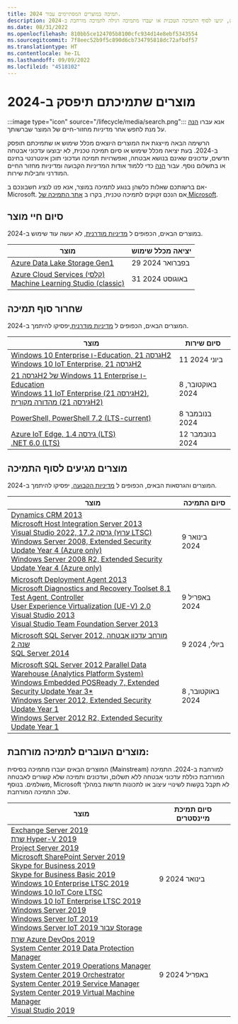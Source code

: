 ```yaml
---
title: תמיכה במוצרים המסתיימים עבור 2024.
description: גלו באילו מוצרים לא יעשה עוד שימוש, יגיעו לסוף התמיכה הטכנית או יעברו מתמיכה רגילה לתמיכה מורחבת ב-2024.
ms.date: 08/31/2022
ms.openlocfilehash: 810bb5ce124705b8100cfc934d14e8ebf5343554
ms.sourcegitcommit: 7f8eec52b9f5c890d6cb734795818dc72afbdf57
ms.translationtype: HT
ms.contentlocale: he-IL
ms.lasthandoff: 09/09/2022
ms.locfileid: "4518102"
---
```

# <a name="products-ending-support-in-2024"></a>מוצרים שתמיכתם תיפסק ב-2024

:::image type="icon" source="/lifecycle/media/search.png":::
אנא עברו [הנה](/lifecycle/products/) על מנת לחפש אחר מדיניות מחזור-חיים של המוצר שברשותך.

הרשימה הבאה מייצגת את המוצרים היוצאים מכלל שימוש או שתמיכתם תופסק ב-2024. בעת יציאה מכלל שימוש או סיום תמיכה טכנית, לא יבוצעו עדכוני אבטחה חדשים, עדכונים שאינם בנושא אבטחה, ואפשרויות תמיכה ועדכוני תוכן אינטרנטי בחינם או בתשלום נוסף. עבור [הנה](/lifecycle/overview/product-end-of-support-overview) כדי ללמוד אודות המדיניות הקבועה ומדיניות מחזור החיים המודרני וחבילות שירות.

אם ברשותכם שאלות כלשהן בנוגע לתמיכה במוצר, אנא פנו לנציג חשבונכם ב- Microsoft. אם הנכם זקוקים לתמיכה טכנית, בקרו ב [אתר התמיכה של Microsoft](https://support.microsoft.com/contactus/?ws=support).

## <a name="product-retirements"></a>סיום חיי מוצר

במוצרים הבאים, הכפופים ל [מדיניות מודרנית](/lifecycle/policies/modern), לא יעשה עוד שימוש ב-2024.

| מוצר | יציאה מכלל שימוש |
| --- | --- |
| [Azure Data Lake Storage Gen1](/lifecycle/products/azure-data-lake-storage-gen1?branch=live)<br> | 29 בפברואר 2024 |
| [Azure Cloud Services (קלסי)](/lifecycle/products/azure-cloud-services-classic?branch=live)<br>[Machine Learning Studio (classic)](/lifecycle/products/machine-learning-studio-classic?branch=live)<br> | 31 באוגוסט 2024 |


## <a name="release-end-of-servicing"></a>שחרור סוף תמיכה

המוצרים הבאים, הכפופים ל [מדיניות מודרנית](/lifecycle/policies/modern),יפסיקו להיתמך ב-2024.

| מוצר | סיום שירות |
| --- | --- |
| [Windows 10 Enterprise ו-Education, גרסה 21H2](/lifecycle/products/windows-10-enterprise-and-education?branch=live)<br>[Windows 10 IoT Enterprise, גרסה 21H2](/lifecycle/products/windows-10-iot-enterprise?branch=live)<br> | 11 ביוני 2024 |
| [גרסה 21H2 של Windows 11 Enterprise ו-Education](/lifecycle/products/windows-11-enterprise-and-education-version-21h2?branch=live)<br>[Windows 11 IoT Enterprise (גירסה 21H2), מהדורה מקורית (גירסה 21H2)](/lifecycle/products/windows-11-iot-enterprise-version-21h2?branch=live)<br> | 8 באוקטובר, 2024 |
| [PowerShell, PowerShell 7.2 (LTS-current)](/lifecycle/products/powershell?branch=live)<br> | 8 בנובמבר 2024 |
| [Azure IoT Edge, גירסה 1.4 (LTS)](/lifecycle/products/azure-iot-edge?branch=live)<br>[.NET 6.0 (LTS)](/lifecycle/products/microsoft-net-and-net-core?branch=live)<br> | 12 בנובמבר 2024 |


## <a name="products-reaching-end-of-support"></a>מוצרים מגיעים לסוף התמיכה

המוצרים והגרסאות הבאים, הכפופים ל [מדיניות הקבועה](/lifecycle/policies/fixed), יפסיקו להיתמך ב-2024.

| מוצר | סיום התמיכה |
| --- | --- |
| [Dynamics CRM 2013](/lifecycle/products/dynamics-crm-2013?branch=live)<br>[Microsoft Host Integration Server 2013](/lifecycle/products/microsoft-host-integration-server-2013?branch=live)<br>[Visual Studio 2022, גרסה 17.2 (ערוץ LTSC)](/lifecycle/products/visual-studio-2022?branch=live)<br>[Windows Server 2008, Extended Security Update Year 4 (Azure only)](/lifecycle/products/windows-server-2008?branch=live)<br>[Windows Server 2008 R2, Extended Security Update Year 4 (Azure only)](/lifecycle/products/windows-server-2008-r2?branch=live)<br> | 9 בינואר 2024 |
| [Microsoft Deployment Agent 2013](/lifecycle/products/microsoft-deployment-agent-2013?branch=live)<br>[Microsoft Diagnostics and Recovery Toolset 8.1](/lifecycle/products/microsoft-diagnostics-and-recovery-toolset-81?branch=live)<br>[Test Agent, Controller](/lifecycle/products/test-agent-controller?branch=live)<br>[User Experience Virtualization (UE-V) 2.0](/lifecycle/products/user-experience-virtualization-uev-20?branch=live)<br>[Visual Studio 2013](/lifecycle/products/visual-studio-2013?branch=live)<br>[Visual Studio Team Foundation Server 2013](/lifecycle/products/visual-studio-team-foundation-server-2013?branch=live)<br> | 9 באפריל 2024 |
| [Microsoft SQL Server 2012, מורחב עדכון אבטחה שנה 2](/lifecycle/products/microsoft-sql-server-2012?branch=live)<br>[SQL Server 2014](/lifecycle/products/sql-server-2014?branch=live)<br> | 9 ביולי, 2024 |
| [Microsoft SQL Server 2012 Parallel Data Warehouse (Analytics Platform System)](/lifecycle/products/microsoft-sql-server-2012-parallel-data-warehouse-analytics-platform-system?branch=live)<br>[Windows Embedded POSReady 7, Extended Security Update Year 3*](/lifecycle/products/windows-embedded-posready-7?branch=live)<br>[Windows Server 2012, Extended Security Update Year 1](/lifecycle/products/windows-server-2012?branch=live)<br>[Windows Server 2012 R2, Extended Security Update Year 1](/lifecycle/products/windows-server-2012-r2?branch=live)<br> | 8 באוקטובר, 2024 |


## <a name="products-moving-to-extended-support"></a>מוצרים העוברים לתמיכה מורחבת:

המוצרים הבאים יעברו מתמיכה בסיסית (Mainstream) למורחבת ב-2024. התמיכה המורחבת כוללת עדכוני אבטחה ללא תשלום, ועדכונים ותמיכה שלא קשורים לאבטחה משולמים. בנוסף, Microsoft לא תקבל בקשות לשינויי עיצוב או לתכונות חדשות במהלך שלב התמיכה המורחבת.

| מוצר | סיום תמיכת מיינסטרים |
| --- | --- |
| [Exchange Server 2019](/lifecycle/products/exchange-server-2019?branch=live)<br>[שרת Hyper-V 2019](/lifecycle/products/hyperv-server-2019?branch=live)<br>[Project Server 2019](/lifecycle/products/project-server-2019?branch=live)<br>[Microsoft SharePoint Server 2019](/lifecycle/products/sharepoint-server-2019?branch=live)<br>[Skype for Business 2019](/lifecycle/products/skype-for-business-2019?branch=live)<br>[Skype for Business Basic 2019](/lifecycle/products/skype-for-business-server-2019?branch=live)<br>[Windows 10 Enterprise LTSC 2019](/lifecycle/products/windows-10-enterprise-ltsc-2019?branch=live)<br>[Windows 10 IoT Core LTSC](/lifecycle/products/windows-10-iot-core-ltsc?branch=live)<br>[Windows 10 IoT Enterprise LTSC 2019](/lifecycle/products/windows-10-iot-enterprise-ltsc-2019?branch=live)<br>[Windows Server 2019](/lifecycle/products/windows-server-2019?branch=live)<br>[Windows Server IoT 2019](/lifecycle/products/windows-server-iot-2019?branch=live)<br>[Windows Server IoT 2019 עבור Storage](/lifecycle/products/windows-server-iot-2019-for-storage?branch=live)<br> | 9 בינואר 2024 |
| [שרת Azure DevOps 2019](/lifecycle/products/azure-devops-server-2019?branch=live)<br>[System Center 2019 Data Protection Manager](/lifecycle/products/system-center-2019-data-protection-manager?branch=live)<br>[System Center 2019 Operations Manager](/lifecycle/products/system-center-2019-operations-manager?branch=live)<br>[System Center 2019 Orchestrator](/lifecycle/products/system-center-2019-orchestrator?branch=live)<br>[System Center 2019 Service Manager](/lifecycle/products/system-center-2019-service-manager?branch=live)<br>[System Center 2019 Virtual Machine Manager](/lifecycle/products/system-center-2019-virtual-machine-manager?branch=live)<br>[Visual Studio 2019](/lifecycle/products/visual-studio-2019?branch=live)<br> | 9 באפריל 2024 |
